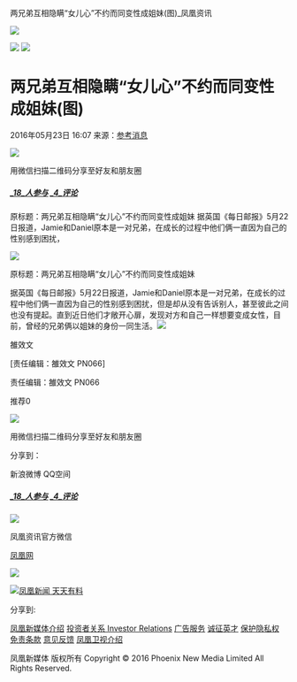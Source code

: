 两兄弟互相隐瞒“女儿心”不约而同变性成姐妹(图)\_凤凰资讯

![](https://dolphin.deliver.ifeng.com/c?z=ifeng&la=0&si=2&ci=23&cg=22&c=29&or=232&l=728&bg=728&b=726&u=https://y0.ifengimg.com/34c4a1d78882290c/2012/0528/1x1.gif)

![](http://p3.ifengimg.com/a/2016_22/ad0e6e504931c17_size131_w603_h804.jpg) ![](http://y3.ifengimg.com/a/2016/0414/ab605e5e0631dd6size71_w300_h300.jpg)

# 两兄弟互相隐瞒“女儿心”不约而同变性成姐妹(图)

2016年05月23日 16:07 来源：[参考消息](http://photo.cankaoxiaoxi.com/roll10/2016/0523/1168098.shtml)

![](//h2.ifengimg.com/0f56ee67a4c375c2/2013/1106/indeccode.png)

用微信扫描二维码分享至好友和朋友圈

##### [_18_人参与](http://gentie.ifeng.com/view.html?docUrl=http%3A%2F%2Fnews.ifeng.com%2Fa%2F20160523%2F48827737_0.shtml&docName=%E4%B8%A4%E5%85%84%E5%BC%9F%E4%BA%92%E7%9B%B8%E9%9A%90%E7%9E%92%E2%80%9C%E5%A5%B3%E5%84%BF%E5%BF%83%E2%80%9D%E4%B8%8D%E7%BA%A6%E8%80%8C%E5%90%8C%E5%8F%98%E6%80%A7%E6%88%90%E5%A7%90%E5%A6%B9\(%E5%9B%BE\)&skey=6b6031) [_4_评论](http://gentie.ifeng.com/view.html?docUrl=http%3A%2F%2Fnews.ifeng.com%2Fa%2F20160523%2F48827737_0.shtml&docName=%E4%B8%A4%E5%85%84%E5%BC%9F%E4%BA%92%E7%9B%B8%E9%9A%90%E7%9E%92%E2%80%9C%E5%A5%B3%E5%84%BF%E5%BF%83%E2%80%9D%E4%B8%8D%E7%BA%A6%E8%80%8C%E5%90%8C%E5%8F%98%E6%80%A7%E6%88%90%E5%A7%90%E5%A6%B9\(%E5%9B%BE\)&skey=6b6031)

原标题：两兄弟互相隐瞒“女儿心”不约而同变性成姐妹 据英国《每日邮报》5月22日报道，Jamie和Daniel原本是一对兄弟，在成长的过程中他们俩一直因为自己的性别感到困扰，

![](http://p3.ifengimg.com/a/2016_22/ad0e6e504931c17_size131_w603_h804.jpg)

原标题：两兄弟互相隐瞒“女儿心”不约而同变性成姐妹

据英国《每日邮报》5月22日报道，Jamie和Daniel原本是一对兄弟，在成长的过程中他们俩一直因为自己的性别感到困扰，但是却从没有告诉别人，甚至彼此之间也没有提起。直到近日他们才敞开心扉，发现对方和自己一样想要变成女性，目前，曾经的兄弟俩以姐妹的身份一同生活。[![](http://y2.ifengimg.com/a/2015/0708/icon_logo.gif)](http://www.ifeng.com/)

雒效文

\[责任编辑：雒效文 PN066\]

责任编辑：雒效文 PN066

推荐0

![](//h2.ifengimg.com/0f56ee67a4c375c2/2013/1106/indeccode.png)

用微信扫描二维码分享至好友和朋友圈

分享到：

新浪微博 QQ空间

##### [_18_人参与](http://gentie.ifeng.com/view.html?docUrl=http%3A%2F%2Fnews.ifeng.com%2Fa%2F20160523%2F48827737_0.shtml&docName=%E4%B8%A4%E5%85%84%E5%BC%9F%E4%BA%92%E7%9B%B8%E9%9A%90%E7%9E%92%E2%80%9C%E5%A5%B3%E5%84%BF%E5%BF%83%E2%80%9D%E4%B8%8D%E7%BA%A6%E8%80%8C%E5%90%8C%E5%8F%98%E6%80%A7%E6%88%90%E5%A7%90%E5%A6%B9\(%E5%9B%BE\)&skey=6b6031) [_4_评论](http://gentie.ifeng.com/view.html?docUrl=http%3A%2F%2Fnews.ifeng.com%2Fa%2F20160523%2F48827737_0.shtml&docName=%E4%B8%A4%E5%85%84%E5%BC%9F%E4%BA%92%E7%9B%B8%E9%9A%90%E7%9E%92%E2%80%9C%E5%A5%B3%E5%84%BF%E5%BF%83%E2%80%9D%E4%B8%8D%E7%BA%A6%E8%80%8C%E5%90%8C%E5%8F%98%E6%80%A7%E6%88%90%E5%A7%90%E5%A6%B9\(%E5%9B%BE\)&skey=6b6031)

![](http://d.ifengimg.com/w80_h80_nocache/y0.ifengimg.com/e01ed39fc2da5d4a/2013/1107/00092ec33d1b6502592a18584daddf3e.jpg)

凤凰资讯官方微信

[凤凰网](http://weibo.com/phoenixnewmedia "凤凰网")

![](http://y2.ifengimg.com/ifengimcp/pic/20150902/3677f2773fd79f12b079_size1_w35_h15.png)

[![凤凰新闻 天天有料](//y3.ifengimg.com/a/2015/0130/b3e486531275e3b.JPG)](http://api.3g.ifeng.com/ifengtg?adid=11345)

分享到:

[凤凰新媒体介绍](//www.ifeng.com/corp/about/intro/) [投资者关系 Investor Relations](//ir.ifeng.com/) [广告服务](//biz.ifeng.com/) [诚征英才](//career.ifeng.com/) [保护隐私权](//www.ifeng.com/corp/privacy/) [免责条款](//www.ifeng.com/corp/exemption/) [意见反馈](//www.ifeng.com/corp/feedback/) [凤凰卫视介绍](//phtv.ifeng.com/intro/)

凤凰新媒体 版权所有 Copyright © 2016 Phoenix New Media Limited All Rights Reserved.